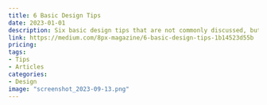 ```yaml
---
title: 6 Basic Design Tips
date: 2023-01-01
description: Six basic design tips that are not commonly discussed, but can make a big difference in the quality of a design.
link: https://medium.com/8px-magazine/6-basic-design-tips-1b14523d55b
pricing: 
tags: 
- Tips
- Articles
categories: 
- Design 
image: "screenshot_2023-09-13.png"
---
```

